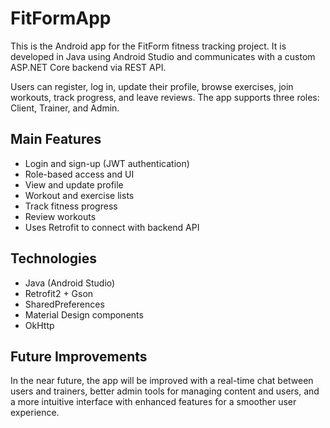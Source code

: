 # FitFormApp

This is the Android app for the FitForm fitness tracking project. It is developed in Java using Android Studio and communicates with a custom ASP.NET Core backend via REST API.

Users can register, log in, update their profile, browse exercises, join workouts, track progress, and leave reviews. The app supports three roles: Client, Trainer, and Admin.

## Main Features

- Login and sign-up (JWT authentication)
- Role-based access and UI
- View and update profile
- Workout and exercise lists
- Track fitness progress
- Review workouts
- Uses Retrofit to connect with backend API

## Technologies

- Java (Android Studio)
- Retrofit2 + Gson
- SharedPreferences
- Material Design components
- OkHttp

## Future Improvements

In the near future, the app will be improved with a real-time chat between users and trainers, better admin tools for managing content and users, and a more intuitive interface with enhanced features for a smoother user experience.
